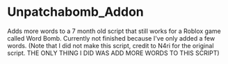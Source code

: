 # Unpatchabomb_Addon
Adds more words to a 7 month old script that still works for a Roblox game called Word Bomb. Currently not finished because I've only added a few words. (Note that I did not make this script, credit to N4ri for the original script. THE ONLY THING I DID WAS ADD MORE WORDS TO THIS SCRIPT)
